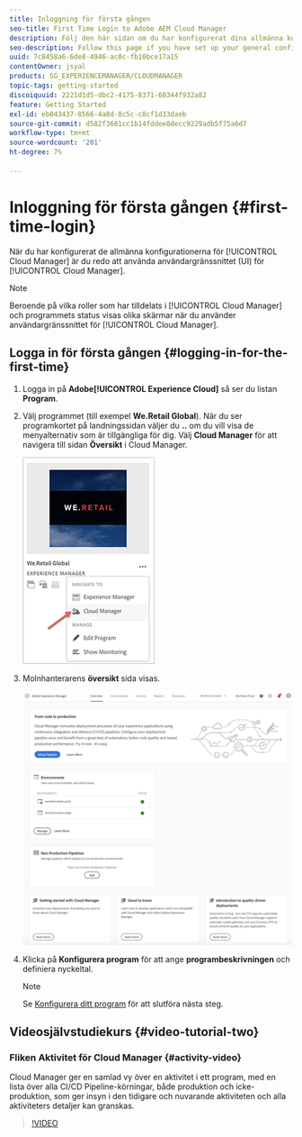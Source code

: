 ```yaml
---
title: Inloggning för första gången
seo-title: First Time Login to Adobe AEM Cloud Manager
description: Följ den här sidan om du har konfigurerat dina allmänna konfigurationer och vill använda Cloud Manager för första gången.
seo-description: Follow this page if you have set up your general configurations and you are ready to use Adobe AEM Cloud Manager for the first time.
uuid: 7c8458a6-6de8-4946-ac0c-fb10bce17a15
contentOwner: jsyal
products: SG_EXPERIENCEMANAGER/CLOUDMANAGER
topic-tags: getting-started
discoiquuid: 2221d1d5-dbc2-4175-8371-60344f932a82
feature: Getting Started
exl-id: eb043437-8566-4a8d-8c5c-c8cf1d33daeb
source-git-commit: d582f3681cc1b14fddee8decc9229adb5f75a6d7
workflow-type: tm+mt
source-wordcount: '201'
ht-degree: 7%

---
```


# Inloggning för första gången {#first-time-login}

När du har konfigurerat de allmänna konfigurationerna för [!UICONTROL Cloud Manager] är du redo att använda användargränssnittet (UI) för [!UICONTROL Cloud Manager].

>[!NOTE]
>Beroende på vilka roller som har tilldelats i [!UICONTROL Cloud Manager] och programmets status visas olika skärmar när du använder användargränssnittet för [!UICONTROL Cloud Manager].

## Logga in för första gången {#logging-in-for-the-first-time}

1. Logga in på **Adobe[!UICONTROL Experience Cloud]** så ser du listan **Program**.

1. Välj programmet (till exempel **We.Retail Global**). När du ser programkortet på landningssidan väljer du **..** om du vill visa de menyalternativ som är tillgängliga för dig.   Välj **Cloud Manager** för att navigera till sidan **Översikt** i Cloud Manager.

   ![](assets/navigate-cm1.png)

1. Molnhanterarens **översikt** sida visas.

   ![](assets/FirstLogin1.png)

1. Klicka på **Konfigurera program** för att ange **programbeskrivningen** och definiera nyckeltal.

   >[!NOTE]
   >
   >Se [Konfigurera ditt program](https://helpx.adobe.com/experience-manager/cloud-manager/using/setting-up-program.html) för att slutföra nästa steg.

## Videosjälvstudiekurs {#video-tutorial-two}

### Fliken Aktivitet för Cloud Manager {#activity-video}

Cloud Manager ger en samlad vy över en aktivitet i ett program, med en lista över alla CI/CD Pipeline-körningar, både produktion och icke-produktion, som ger insyn i den tidigare och nuvarande aktiviteten och alla aktiviteters detaljer kan granskas.

>[!VIDEO](https://video.tv.adobe.com/v/26313/)
